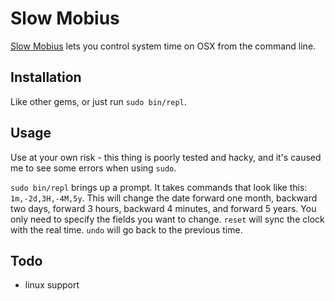 # Slow Mobius

[Slow Mobius](https://www.youtube.com/watch?v=j-5wmWuJHMI) lets you control
system time on OSX from the command line.

## Installation

Like other gems, or just run `sudo bin/repl`.

## Usage

Use at your own risk - this thing is poorly tested and hacky, and it's caused me
to see some errors when using `sudo`.

`sudo bin/repl` brings up a prompt.  It takes commands that look like this:
`1m,-2d,3H,-4M,5y`.  This will change the date forward one month, backward two
days, forward 3 hours, backward 4 minutes, and forward 5 years.  You only need
to specify the fields you want to change.  `reset` will sync the clock with the
real time. `undo` will go back to the previous time.

## Todo
* linux support

